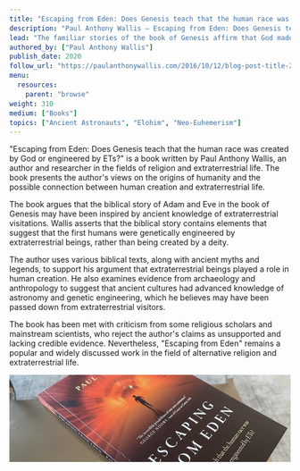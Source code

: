 ```yaml
---
title: "Escaping from Eden: Does Genesis teach that the human race was created by God or engineered by ETs?"
description: "Paul Anthony Wallis — Escaping from Eden: Does Genesis teach that the human race was created by God or engineered by ETs? (2020)"
lead: "The familiar stories of the book of Genesis affirm that God made the universe, planet earth, and you and me. However, various anomalies in the text clue us that we are not reading the original version of these stories. So what were the original narratives and what did they say about who we are and where we all came from? What was the earlier story of human origins, almost obliterated from the Hebrew Scriptures in the 6th century BC, and suppressed from Christian writing in the 2nd and 3rd centuries AD? And what does any of this have to do with Extra Terrestrials? Escaping from Eden will take you on a journey around the world and into the mythologies of ancient Sumeria, Mesoamerica, India, Africa, and Greece to reveal a profound secret, hidden in plain sight in the text of the Bible. Far reaching and deeply controversial, this book points to truths about ourselves, the universe and everything that you may have long suspected but not dared to speak!"
authored_by: ["Paul Anthony Wallis"]
publish_date: 2020
follow_url: "https://paulanthonywallis.com/2016/10/12/blog-post-title-2/"
menu:
  resources:
    parent: "browse"
weight: 310
medium: ["Books"]
topics: ["Ancient Astronauts", "Elohim", "Neo-Euhemerism"]
---
```


"Escaping from Eden: Does Genesis teach that the human race was created by God or engineered by ETs?" is a book written by Paul Anthony Wallis, an author and researcher in the fields of religion and extraterrestrial life. The book presents the author's views on the origins of humanity and the possible connection between human creation and extraterrestrial life.

The book argues that the biblical story of Adam and Eve in the book of Genesis may have been inspired by ancient knowledge of extraterrestrial visitations. Wallis asserts that the biblical story contains elements that suggest that the first humans were genetically engineered by extraterrestrial beings, rather than being created by a deity.

The author uses various biblical texts, along with ancient myths and legends, to support his argument that extraterrestrial beings played a role in human creation. He also examines evidence from archaeology and anthropology to suggest that ancient cultures had advanced knowledge of astronomy and genetic engineering, which he believes may have been passed down from extraterrestrial visitors.

The book has been met with criticism from some religious scholars and mainstream scientists, who reject the author's claims as unsupported and lacking credible evidence. Nevertheless, "Escaping from Eden" remains a popular and widely discussed work in the field of alternative religion and extraterrestrial life.

 ![Image](images/escaping-from-eden-book.jpg "Escaping from Eden, 2020 — Paul Anthony Wallis")
